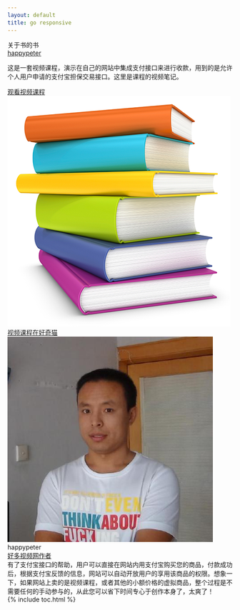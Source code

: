 ```yaml
---
layout: default
title: go responsive
---
```


<section class='book'>
  <div class='wrapper-inside clearfix'>
    <div class='top-large'>
      <div class='book-title'>
        关于书的书
      </div>
      <div class='book-author'>
        <a href="https://github.com/happypeter">happypeter</a>
      </div>
      <p class='book-description'>
        这是一套视频课程，演示在自己的网站中集成支付接口来进行收款，用到的是允许个人用户申请的支付宝担保交易接口。这里是课程的视频笔记。
      </p>
      <a href="http://haoqicat.com/happypeter/zhi-fu-bao-shou-kuan-ji-cheng/" class="read-btn">观看视频课程</a>
    </div>
    <img alt="responsive" class="book-image" src="images/index/cover.png"/>
  </div>
</section>
<div class="divider">
  <a href="http://haoqicat.com/happypeter/zhi-fu-bao-shou-kuan-ji-cheng/">视频课程在好奇猫</a>
</div>
<div class="reviewers">
  <div class="name-card">
    <img src="images/index/peter.jpg">
    <div class="text">
      <div class="name">
       happypeter
      </div>
      <div class="job-title"><a href="http://haoduoshipin.com">好多视频网作者</a></div>
      有了支付宝接口的帮助，用户可以直接在网站内用支付宝购买您的商品，付款成功后，根据支付宝反馈的信息，网站可以自动开放用户的享用该商品的权限。想象一下，如果网站上卖的是视频课程，或者其他的小额价格的虚拟商品，整个过程是不需要任何的手动参与的，从此您可以省下时间专心于创作本身了，太爽了！
    </div>
  </div>
</div>
{% include toc.html %}

